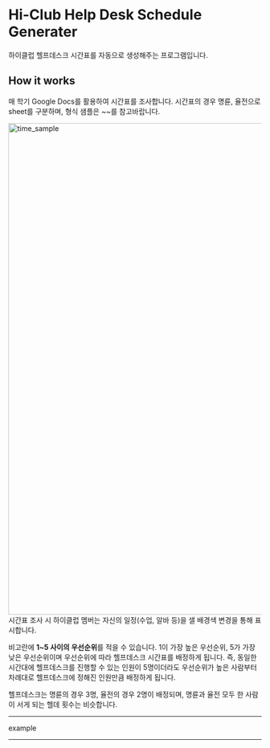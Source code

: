 # Hi-Club Help Desk Schedule Generater

 하이클럽 헬프데스크 시간표를 자동으로 생성해주는 프로그램입니다.

## How it works

매 학기 Google Docs를 활용하여 시간표를 조사합니다.
시간표의 경우 명륜, 율전으로 sheet를 구분하며, 형식 샘플은 ~~를 참고바랍니다.

<img width="979" alt="time_sample" src="https://user-images.githubusercontent.com/41565118/53228957-3315c500-36c6-11e9-8355-b6fe62d15a29.png">
시간표 조사 시 하이클럽 멤버는 자신의 일정(수업, 알바 등)을 샐 배경색 변경을 통해 표시합니다.


비고란에 **1~5 사이의 우선순위**를 적을 수 있습니다.
1이 가장 높은 우선순위, 5가 가장 낮은 우선순위이며 우선순위에 따라 헬프데스크 시간표를 배정하게 됩니다.
즉, 동일한 시간대에 헬프데스크를 진행할 수 있는 인원이 5명이더라도
우선순위가 높은 사람부터 차례대로 헬프데스크에 정해진 인원만큼 배정하게 됩니다.

헬프데스크는 명륜의 경우 3명, 율전의 경우 2명이 배정되며, 명륜과 율전 모두 한 사람이 서게 되는 헬데 횟수는 비슷합니다.

***
example
***

